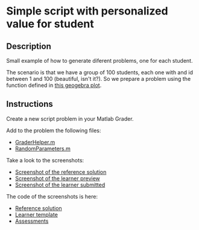 # Simple script with personalized value for student

## Description

Small example of how to generate diferent problems, one for each student.

The scenario is that we have a group of 100 students, each one with and id between 1 and 100 (beautiful, isn't it?). So we prepare a problem using the function defined in [this geogebra plot](https://www.geogebra.org/classic/snaqghfa).

## Instructions

Create a new script problem in your Matlab Grader.

Add to the problem the following files:

* [GraderHelper.m](../../code/grader-helper/GraderHelper.m)
* [RandomParameters.m](../../code/random-parameters/RandomParameters.m)

Take a look to the screenshots:

* [Screenshot of the reference solution](./screenshots/screenshot_reference.png)
* [Screenshot of the learner preview](./screenshots/screenshot_learner.png)
* [Screenshot of the learner submitted](./screenshots/screenshot_learner_submitted.png)

The code of the screenshots is here:

* [Reference solution](./reference.m)
* [Learner template](./learner.m)
* [Assessments](./assessments.m)
